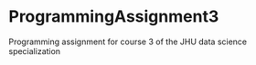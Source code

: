 # ProgrammingAssignment3
Programming assignment for course 3 of the JHU data science specialization
